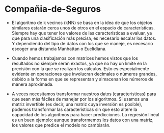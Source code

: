 # Compañia-de-Seguros

- El algoritmo de k vecinos (kNN) se basa en la idea de que los objetos similares estarán cerca unos de otros en el espacio de características. Siempre hay que tener los valores de las caracteristicas a evaluar, ya que para una clasificación más precisa, es necesario escalar los datos. Y dependiendo del tipo de datos con los que se maneje, es necesario escoger una distancia Manhattan o Euclidiana.

- Cuando hemos trabajamos con matrices hemos vistos que los resultados no siempre serán exactos, ya que no hay un límite en la precisión con la que se realizan los cálculos. Esto es especialmente evidente en operaciones que involucran decimales o números grandes, debido a la forma en que se representan y almacenan los números de manera aproximada.

- A veces necesitamos transformar nuestros datos (características) para que sean más fáciles de manejar por los algoritmos. Si usamos una matriz invertible (es decir, una matriz cuya inversión es posible), podemos transformar las características sin que esto altere la capacidad de los algoritmos para hacer predicciones. La regresión lineal es un buen ejemplo: aunque transformemos los datos con una matriz, los valores que predice el modelo no cambiarán.
